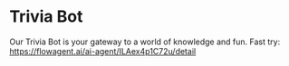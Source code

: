 # Trivia Bot
Our Trivia Bot is your gateway to a world of knowledge and fun.
Fast try: https://flowagent.ai/ai-agent/ILAex4p1C72u/detail
